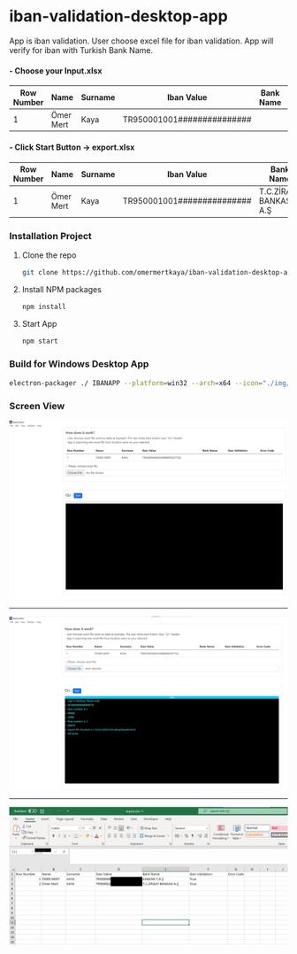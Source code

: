 # iban-validation-desktop-app
App is iban validation. User choose excel file for iban validation. App will verify for iban with Turkish Bank Name.

####  - Choose your Input.xlsx 

| Row Number  | Name  | Surname  | Iban Value  | Bank Name  | Iban Validation  | Error Code  | 
| ------------ | ------------ | ------------ | ------------ | ------------ | ------------ | ------------ |
| 1  | Ömer Mert  | Kaya  | TR950001001###############  |   |   |   |

####  - Click Start Button -> export.xlsx 

| Row Number  | Name  | Surname  | Iban Value  | Bank Name  | Iban Validation  | Error Code  | 
| ------------ | ------------ | ------------ | ------------ | ------------ | ------------ | ------------ |
| 1  | Ömer Mert  | Kaya  | TR950001001###############  | T.C.ZİRAAT BANKASI A.Ş | True  |   |




### Installation Project

1. Clone the repo
   ```sh
   git clone https://github.com/omermertkaya/iban-validation-desktop-app.git
   ```
3. Install NPM packages
   ```sh
   npm install
   ```
4. Start App
   ```sh
   npm start
   ```

### Build for Windows Desktop App

   ```sh
   electron-packager ./ IBANAPP --platform=win32 --arch=x64 --icon="./img/iban-kontrol.ico"
   ```

### Screen View

![screen1](screen/screen1.png)


------------

![screen2](screen/screen2.png)


------------

![screen3](screen/screen3.png)





